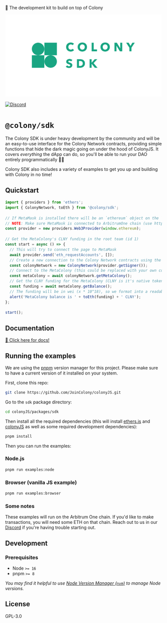 🚀 The development kit to build on top of Colony

<div align="center">
  <img src="https://raw.githubusercontent.com/JoinColony/brand/v1.0.0/logo_sdk.svg" width="600" />
</div>

[![Discord](https://img.shields.io/discord/562263648173555742)](https://discord.gg/feVZWwysqM)

# `@colony/sdk`

The Colony SDK is under heavy development by the community and will be an easy-to-use interface for the Colony Network contracts, providing simple functions that hide the dark magic going on under the hood of ColonyJS.
It covers _everything_ the dApp can do, so you'll be able to run your DAO entirely programmatically 👩‍💻

Colony SDK also includes a variety of examples to get you up and building with Colony in no time!

## Quickstart

```javascript
import { providers } from 'ethers';
import { ColonyNetwork, toEth } from '@colony/sdk';

// If MetaMask is installed there will be an `ethereum` object on the `window`
// NOTE: Make sure MetaMask is connected to ArbitrumOne chain (use https://app.colony.io/public-rpc or see https://chainlist.org/chain/42161)
const provider = new providers.Web3Provider(window.ethereum);

// Get the MetaColony's CLNY funding in the root team (id 1)
const start = async () => {
  // This will try to connect the page to MetaMask
  await provider.send('eth_requestAccounts', []);
  // Create a new connection to the Colony Network contracts using the MetaMask "wallet"
  const colonyNetwork = new ColonyNetwork(provider.getSigner());
  // Connect to the MetaColony (this could be replaced with your own colony using `colonyNetwork.getColony(COLONY_ADDRESS)`)
  const metaColony = await colonyNetwork.getMetaColony();
  // Get the CLNY funding for the MetaColony (CLNY is it's native token)
  const funding = await metaColony.getBalance();
  // The funding will be in wei (x * 10^18), so we format into a readable string using the `toEth` function
  alert('MetaColony balance is ' + toEth(funding) + ' CLNY');
};

start();
```

## Documentation

[📑 Click here for docs!](https://docs.colony.io/colonysdk)

## Running the examples

We are using the [pnpm](https://pnpm.io/installation) version manager for this project. Please make sure to have a current version of it installed on your system.

First, clone this repo: 
```bash
git clone https://github.com/JoinColony/colonyJS.git
```

Go to the `sdk` package directory:

```bash
cd colonyJS/packages/sdk
```

Then install all the required dependencies (this will install [ethers.js](https://docs.ethers.io/v5/) and [colonyJS](https://github.com/JoinColony/colonyJS) as well as some required development dependencies):

```bash
pnpm install
```

Then you can run the examples:

### Node.js

```bash
pnpm run examples:node
```

### Browser (vanilla JS example)

```bash
pnpm run examples:browser
```

### Some notes

These examples will run on the Arbitrum One chain. If you'd like to make transactions, you will need some ETH on that chain. Reach out to us in our [Discord](https://discord.gg/feVZWwysqM) if you're having trouble starting out.

## Development

### Prerequisites

- Node `>= 16`
- pnpm `>= 8`

_You may find it helpful to use [Node Version Manager (`nvm`)](https://github.com/nvm-sh/nvm) to manage Node versions._

## License

GPL-3.0
